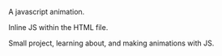 A javascript animation.

Inline JS within the HTML file.

Small project, learning about, and making animations with JS.
